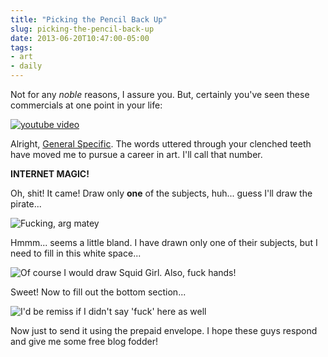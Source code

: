 ```yaml
---
title: "Picking the Pencil Back Up"
slug: picking-the-pencil-back-up
date: 2013-06-20T10:47:00-05:00
tags:
- art
- daily
---
```

Not for any *noble* reasons, I assure you. But, certainly you've seen these commercials at one point in your life:

[![youtube video](https://img.youtube.com/vi/gueUrgf5mPs/0.jpg)](https://www.youtube.com/watch?v=gueUrgf5mPs)

Alright, [General Specific](http://www.youtube.com/watch?v=RUMSzogqM_Y). The words uttered through your clenched teeth have moved me to pursue a career in art. I'll call that number.

**INTERNET MAGIC!**

Oh, shit! It came! Draw only **one** of the subjects, huh... guess I'll draw the pirate...

![](http://i.imgur.com/sE8J0Ydh.jpg "Fucking, arg matey")

Hmmm... seems a little bland. I have drawn only one of their subjects, but I need to fill in this white space...

![](http://i.imgur.com/nwtNjdih.jpg "Of course I would draw Squid Girl. Also, fuck hands!")

Sweet! Now to fill out the bottom section...

![](http://i.imgur.com/vsFgdrXh.jpg "I'd be remiss if I didn't say 'fuck' here as well")

Now just to send it using the prepaid envelope. I hope these guys respond and give me some free blog fodder!
